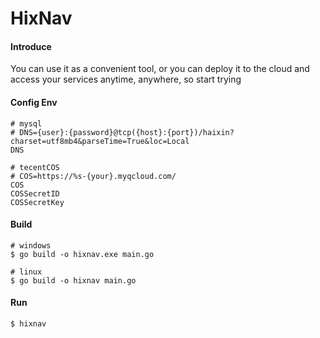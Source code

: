 # HixNav
 
#### Introduce 
You can use it as a convenient tool, or you can deploy it to the cloud and access your services anytime, anywhere, so start trying

#### Config Env

```shell
# mysql
# DNS={user}:{password}@tcp({host}:{port})/haixin?charset=utf8mb4&parseTime=True&loc=Local
DNS

# tecentCOS
# COS=https://%s-{your}.myqcloud.com/
COS 
COSSecretID
COSSecretKey
``` 

#### Build

```shell
# windows
$ go build -o hixnav.exe main.go

# linux
$ go build -o hixnav main.go
```

#### Run

```shell
$ hixnav
```